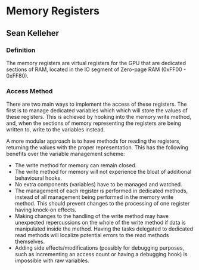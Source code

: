 Memory Registers
================

Sean Kelleher
-------------

### Definition

The memory registers are virtual registers for the GPU that are dedicated
sections of RAM, located in the IO segment of Zero-page RAM (0xFF00 - 0xFF80).

### Access Method

There are two main ways to implement the access of these registers. The first is
to manage dedicated variables which which will store the values of these
registers. This is achieved by hooking into the memory write method, and, when
the sections of memory representing the registers are being written to, write to
the variables instead.

A more modular approach is to have methods for reading the registers, returning
the values with the proper representation. This has the following benefits over
the variable management scheme:

+ The write method for memory can remain closed.
+ The write method for memory will not experience the bloat of additional
  behavioural hooks.
+ No extra components (variables) have to be managed and watched.
+ The management of each register is performed in dedicated methods, instead of
  all management being performed in the memory write method. This should prevent
  changes to the processing of one register having knock-on effects.
+ Making changes to the handling of the write method may have unexpected
  repercussions on the whole of the write method if data is manipulated inside
  the method. Having the tasks delegated to dedicated read methods will localize
  potential errors to the read methods themselves.
+ Adding side effects/modifications (possibly for debugging purposes, such as
  incrementing an access count or having a debugging hook) is impossible with
  raw variables.
